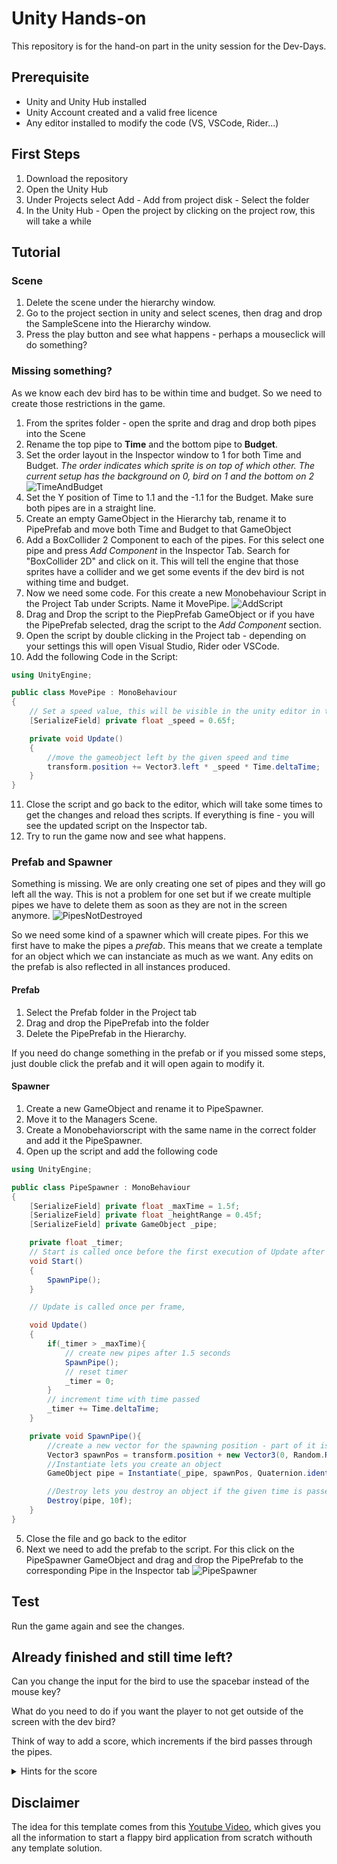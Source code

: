 # Unity Hands-on

This repository is for the hand-on part in the unity session for the Dev-Days.

## Prerequisite

- Unity and Unity Hub installed
- Unity Account created and a valid free licence
- Any editor installed to modify the code (VS, VSCode, Rider...)

## First Steps

1. Download the repository
2. Open the Unity Hub
3. Under Projects select Add - Add from project disk - Select the folder
4. In the Unity Hub - Open the project by clicking on the project row, this will take a while

## Tutorial

### Scene

1. Delete the scene under the hierarchy window.
2. Go to the project section in unity and select scenes, then drag and drop the SampleScene into the Hierarchy window.
3. Press the play button and see what happens - perhaps a mouseclick will do something?

### Missing something?

As we know each dev bird has to be within time and budget. So we need to create those restrictions in the game.

1. From the sprites folder - open the sprite and drag and drop both pipes into the Scene
2. Rename the top pipe to **Time** and the bottom pipe to **Budget**.
3. Set the order layout in the Inspector window to 1 for both Time and Budget.
   _The order indicates which sprite is on top of which other. The current setup has the background on 0, bird on 1 and the bottom on 2_
   ![TimeAndBudget](./Tutorial/TimeAndBudget.png)
4. Set the Y position of Time to 1.1 and the -1.1 for the Budget. Make sure both pipes are in a straight line.
5. Create an empty GameObject in the Hierarchy tab, rename it to PipePrefab and move both Time and Budget to that GameObject
6. Add a BoxCollider 2 Component to each of the pipes. For this select one pipe and press _Add Component_ in the Inspector Tab. Search for "BoxCollider 2D" and click on it. This will tell the engine that those sprites have a collider and we get some events if the dev bird is not withing time and budget.
7. Now we need some code. For this create a new Monobehaviour Script in the Project Tab under Scripts. Name it MovePipe.
   ![AddScript](./Tutorial/AddScript.png)
8. Drag and Drop the script to the PiepPrefab GameObject or if you have the PipePrefab selected, drag the script to the _Add Component_ section.
9. Open the script by double clicking in the Project tab - depending on your settings this will open Visual Studio, Rider oder VSCode.
10. Add the following Code in the Script:

```C#
using UnityEngine;

public class MovePipe : MonoBehaviour
{
    // Set a speed value, this will be visible in the unity editor in the inspector section
    [SerializeField] private float _speed = 0.65f;

    private void Update()
    {
        //move the gameobject left by the given speed and time
        transform.position += Vector3.left * _speed * Time.deltaTime;
    }
}
```

11. Close the script and go back to the editor, which will take some times to get the changes and reload thes scripts. If everything is fine - you will see the updated script on the Inspector tab.
12. Try to run the game now and see what happens.

### Prefab and Spawner

Something is missing. We are only creating one set of pipes and they will go left all the way. This is not a problem for one set but if we create multiple pipes we have to delete them as soon as they are not in the screen anymore.
![PipesNotDestroyed](./Tutorial/PipesNotDestroyed.png)

So we need some kind of a spawner which will create pipes. For this we first have to make the pipes a _prefab_. This means that we create a template for an object which we can instanciate as much as we want. Any edits on the prefab is also reflected in all instances produced.

#### Prefab

1. Select the Prefab folder in the Project tab
2. Drag and drop the PipePrefab into the folder
3. Delete the PipePrefab in the Hierarchy.

If you need do change something in the prefab or if you missed some steps, just double click the prefab and it will open again to modify it.

#### Spawner

1. Create a new GameObject and rename it to PipeSpawner.
2. Move it to the Managers Scene.
3. Create a Monobehaviorscript with the same name in the correct folder and add it the PipeSpawner.
4. Open up the script and add the following code

```C#
using UnityEngine;

public class PipeSpawner : MonoBehaviour
{
    [SerializeField] private float _maxTime = 1.5f;
    [SerializeField] private float _heightRange = 0.45f;
    [SerializeField] private GameObject _pipe;

    private float _timer;
    // Start is called once before the first execution of Update after the MonoBehaviour is created
    void Start()
    {
        SpawnPipe();
    }

    // Update is called once per frame,

    void Update()
    {
        if(_timer > _maxTime){
            // create new pipes after 1.5 seconds
            SpawnPipe();
            // reset timer
            _timer = 0;
        }
        // increment time with time passed
        _timer += Time.deltaTime;
    }

    private void SpawnPipe(){
        //create a new vector for the spawning position - part of it is random so that the pipe oppenings are not all the same
        Vector3 spawnPos = transform.position + new Vector3(0, Random.Range(-_heightRange, _heightRange));
        //Instantiate lets you create an object
        GameObject pipe = Instantiate(_pipe, spawnPos, Quaternion.identity);

        //Destroy lets you destroy an object if the given time is passed (here 10 seconds).
        Destroy(pipe, 10f);
    }
}
```

5. Close the file and go back to the editor
6. Next we need to add the prefab to the script. For this click on the PipeSpawner GameObject and drag and drop the PipePrefab to the corresponding Pipe in the Inspector tab
   ![PipeSpawner](./Tutorial/PipeSpawner.png)

## Test

Run the game again and see the changes.

## Already finished and still time left?

Can you change the input for the bird to use the spacebar instead of the mouse key?

What do you need to do if you want the player to not get outside of the screen with the dev bird?

Think of way to add a score, which increments if the bird passes through the pipes.

<details>
<summary>Hints for the score</summary>

- you will need some text in the UI
- a counter variable, reset on a new game
- a collision object between the pipe with a trigger
- logic which increments the counter

**for more hints, have a look at this [Video](https://youtu.be/hKGzSYXPQwY?t=264)**

</details>

## Disclaimer

The idea for this template comes from this
[Youtube Video](https://www.youtube.com/watch?v=hKGzSYXPQwY), which gives you all the information to start a flappy bird application from scratch withouth any template solution.
